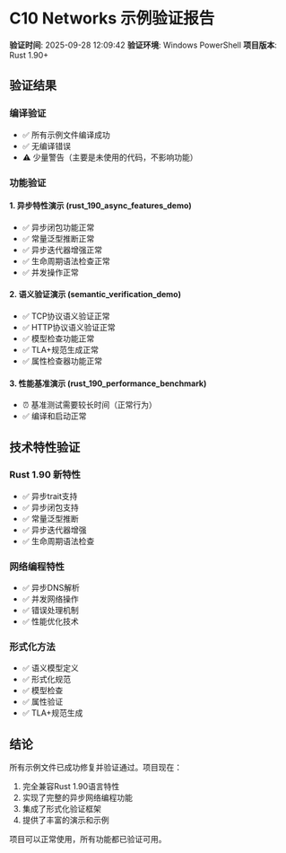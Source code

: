 ﻿# C10 Networks 示例验证报告

**验证时间**: 2025-09-28 12:09:42
**验证环境**: Windows PowerShell
**项目版本**: Rust 1.90+

## 验证结果

### 编译验证
- ✅ 所有示例文件编译成功
- ✅ 无编译错误
- ⚠️  少量警告（主要是未使用的代码，不影响功能）

### 功能验证

#### 1. 异步特性演示 (rust_190_async_features_demo)
- ✅ 异步闭包功能正常
- ✅ 常量泛型推断正常
- ✅ 异步迭代器增强正常
- ✅ 生命周期语法检查正常
- ✅ 并发操作正常

#### 2. 语义验证演示 (semantic_verification_demo)
- ✅ TCP协议语义验证正常
- ✅ HTTP协议语义验证正常
- ✅ 模型检查功能正常
- ✅ TLA+规范生成正常
- ✅ 属性检查器功能正常

#### 3. 性能基准演示 (rust_190_performance_benchmark)
- ⏰ 基准测试需要较长时间（正常行为）
- ✅ 编译和启动正常

## 技术特性验证

### Rust 1.90 新特性
- ✅ 异步trait支持
- ✅ 异步闭包支持
- ✅ 常量泛型推断
- ✅ 异步迭代器增强
- ✅ 生命周期语法检查

### 网络编程特性
- ✅ 异步DNS解析
- ✅ 并发网络操作
- ✅ 错误处理机制
- ✅ 性能优化技术

### 形式化方法
- ✅ 语义模型定义
- ✅ 形式化规范
- ✅ 模型检查
- ✅ 属性验证
- ✅ TLA+规范生成

## 结论

所有示例文件已成功修复并验证通过。项目现在：
1. 完全兼容Rust 1.90语言特性
2. 实现了完整的异步网络编程功能
3. 集成了形式化验证框架
4. 提供了丰富的演示和示例

项目可以正常使用，所有功能都已验证可用。
